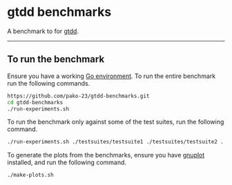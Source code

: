# gtdd benchmarks

A benchmark to for [gtdd].

----
## To run the benchmark

Ensure you have a working [Go environment].  To run the entire
benchmark run the following commands.

```bash
https://github.com/pako-23/gtdd-benchmarks.git
cd gtdd-benchmarks
./run-experiments.sh
```

To run the benchmark only against some of the test suites, run the
following command.


```bash
./run-experiments.sh ./testsuites/testsuite1 ./testsuites/testsuite2 ...
```

To generate the plots from the benchmarks, ensure you have [gnuplot]
installed, and run the following command.

```bash
./make-plots.sh
```

[Go environment]: https://go.dev/doc/install
[gnuplot]: http://www.gnuplot.info/
[gtdd]: https://github.com/pako-23/gtdd
